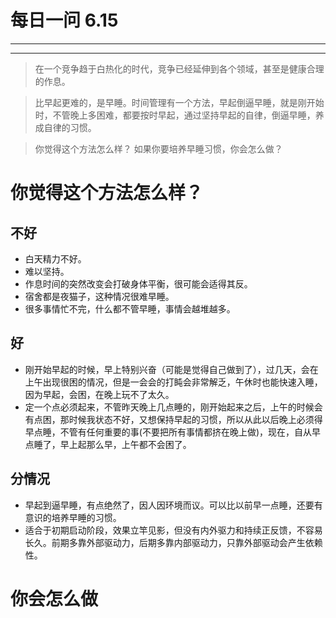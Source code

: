 # 每日一问 6.15
----
<!-- toc -->
-----
>在一个竞争趋于白热化的时代，竞争已经延伸到各个领域，甚至是健康合理的作息。

>比早起更难的，是早睡。时间管理有一个方法，早起倒逼早睡，就是刚开始时，不管晚上多困难，都要按时早起，通过坚持早起的自律，倒逼早睡，养成自律的习惯。

>你觉得这个方法怎么样？
如果你要培养早睡习惯，你会怎么做？

# 你觉得这个方法怎么样？

## 不好

- 白天精力不好。
- 难以坚持。
- 作息时间的突然改变会打破身体平衡，很可能会适得其反。
- 宿舍都是夜猫子，这种情况很难早睡。
- 很多事情忙不完，什么都不管早睡，事情会越堆越多。

## 好
- 刚开始早起的时候，早上特别兴奋（可能是觉得自己做到了），过几天，会在上午出现很困的情况，但是一会会的打盹会非常解乏，午休时也能快速入睡，因为早起，会困，在晚上玩不了太久。
- 定一个点必须起来，不管昨天晚上几点睡的，刚开始起来之后，上午的时候会有点困，那时候我状态不好，又想保持早起的习惯，所以从此以后晚上必须得早点睡，不管有任何重要的事(不要把所有事情都挤在晚上做)，现在，自从早点睡了，早上起那么早，上午都不会困了。

## 分情况
- 早起到逼早睡，有点绝然了，因人因环境而议。可以比以前早一点睡，还要有意识的培养早睡的习惯。
- 适合于初期启动阶段，效果立竿见影，但没有内外驱力和持续正反馈，不容易长久。前期多靠外部驱动力，后期多靠内部驱动力，只靠外部驱动会产生依赖性。


# 你会怎么做


